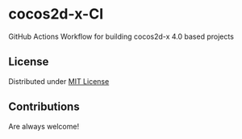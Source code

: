 # cocos2d-x-CI
GitHub Actions Workflow for building cocos2d-x 4.0 based projects

## License
Distributed under [MIT License](LICENSE)

## Contributions
Are always welcome!
